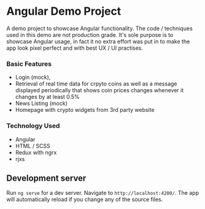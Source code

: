 # Angular Demo Project

A demo project to showcase Angular functionality.
The code / techniques used in this demo are not production grade. It's sole purpose is to showcase Angular usage, in fact it no extra effort was put in to make the app look pixel perfect and with best UX / UI practises.

### Basic Features
- Login (mock),
- Retrieval of real time data for crpyto coins as well as a message displayed periodically that shows coin prices changes whenever it changes by at least 0.5%
- News Listing (mock)
- Homepage with crypto widgets from 3rd party website

### Technology Used
- Angular
- HTML / SCSS
- Redux with ngrx
- rjxs

## Development server

Run `ng serve` for a dev server. Navigate to `http://localhost:4200/`. The app will automatically reload if you change any of the source files.

